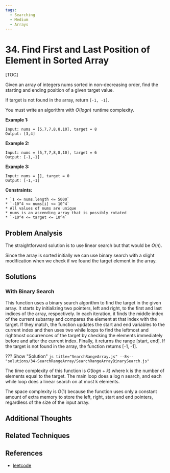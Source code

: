 ```yaml
---
tags:
  - Searching
  - Medium
  - Arrays
---
```


# 34. Find First and Last Position of Element in Sorted Array

[TOC]

Given an array of integers nums sorted in non-decreasing order, find the starting and ending position of a given target value.

If target is not found in the array, return `[-1, -1]`.

You must write an algorithm with $O(log n)$ runtime complexity.

**Example 1:**

```
Input: nums = [5,7,7,8,8,10], target = 8
Output: [3,4]
```

**Example 2:**

```
Input: nums = [5,7,7,8,8,10], target = 6
Output: [-1,-1]
```

**Example 3:**

```
Input: nums = [], target = 0
Output: [-1,-1]
```

**Constraints:**

```
* `1 <= nums.length <= 5000`
* `-10^4 <= nums[i] <= 10^4`
* All values of nums are unique
* nums is an ascending array that is possibly rotated
* `-10^4 <= target <= 10^4`
```

## Problem Analysis

The straightforward solution is to use linear search but that would be $O(n)$.

Since the array is sorted initially we can use binary search with a slight modification when we check if we found the target element in the array.

## Solutions

### With Binary Search

This function uses a binary search algorithm to find the target in the given array. It starts by initializing two pointers, left and right, to the first and last indices of the array, respectively. In each iteration, it finds the middle index of the current subarray and compares the element at that index with the target. If they match, the function updates the start and end variables to the current index and then uses two while loops to find the leftmost and rightmost occurrences of the target by checking the elements immediately before and after the current index. Finally, it returns the range [start, end]. If the target is not found in the array, the function returns [-1, -1].

??? Show "Solution"
`js title="SearchRangeArray.js"
    --8<-- "solutions/34-SearchRangeArray/SearchRangeArrayBinarySearch.js"
    `

The time complexity of this function is $O(log n + k)$ where k is the number of elements equal to the target. The main loop does a log n search, and each while loop does a linear search on at most k elements.

The space complexity is $O(1)$ because the function uses only a constant amount of extra memory to store the left, right, start and end pointers, regardless of the size of the input array.

## Additional Thoughts

## Related Techniques

## References

- [leetcode](https://leetcode.com/problems/find-first-and-last-position-of-element-in-sorted-array/)
